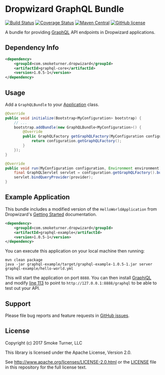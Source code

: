 Dropwizard GraphQL Bundle
========================
[![Build Status](https://travis-ci.org/smoketurner/dropwizard-graphql.svg?branch=master)](https://travis-ci.org/smoketurner/dropwizard-graphql)
[![Coverage Status](https://coveralls.io/repos/smoketurner/dropwizard-graphql/badge.svg)](https://coveralls.io/r/smoketurner/dropwizard-graphql)
[![Maven Central](https://img.shields.io/maven-central/v/com.smoketurner.dropwizard/dropwizard-graphql.svg?style=flat-square)](https://maven-badges.herokuapp.com/maven-central/com.smoketurner.dropwizard/dropwizard-graphql/)
[![GitHub license](https://img.shields.io/github/license/smoketurner/dropwizard-graphql.svg?style=flat-square)](https://github.com/smoketurner/dropwizard-graphql/tree/master)

A bundle for providing [GraphQL](http://graphql.org) API endpoints in Dropwizard applications.

Dependency Info
---------------
```xml
<dependency>
    <groupId>com.smoketurner.dropwizard</groupId>
    <artifactId>graphql-core</artifactId>
    <version>1.0.5-1</version>
</dependency>
```

Usage
-----
Add a `GraphQLBundle` to your [Application](http://www.dropwizard.io/1.0.5/dropwizard-core/apidocs/io/dropwizard/Application.html) class.

```java
@Override
public void initialize(Bootstrap<MyConfiguration> bootstrap) {
    // ...
    bootstrap.addBundle(new GraphQLBundle<MyConfiguration>() {
        @Override
        public GraphQLFactory getGraphQLFactory(MyConfiguration configuration) {
            return configuration.getGraphQLFactory();
        }
    });
}

@Override
public void run(MyConfiguration configuration, Environment environment) throws Exception {
    final GraphQLServlet servlet = configuration.getGraphQLFactory().build();
    servlet.bindQueryProvider(provider);
}
```

Example Application
-------------------
This bundle includes a modified version of the `HelloWorldApplication` from Dropwizard's [Getting Started](http://www.dropwizard.io/1.0.5/docs/getting-started.html) documentation.

```xml
<dependency>
    <groupId>com.smoketurner.dropwizard</groupId>
    <artifactId>graphql-example</artifactId>
    <version>1.0.5-1</version>
</dependency>
```

You can execute this application on your local machine then running:

```
mvn clean package
java -jar graphql-example/target/graphql-example-1.0.5-1.jar server graphql-example/hello-world.yml
```

This will start the application on port `8888`. You can then install [GraphiQL](https://github.com/graphql/graphiql/tree/master/example) and modify [line 113](https://github.com/graphql/graphiql/blob/master/example/index.html#L113) to point to `http://127.0.0.1:8888/graphql` to be able to test out your API.

Support
-------
Please file bug reports and feature requests in [GitHub issues](https://github.com/smoketurner/dropwizard-graphql/issues).

License
-------
Copyright (c) 2017 Smoke Turner, LLC

This library is licensed under the Apache License, Version 2.0.

See http://www.apache.org/licenses/LICENSE-2.0.html or the [LICENSE](LICENSE) file in this repository for the full license text.

